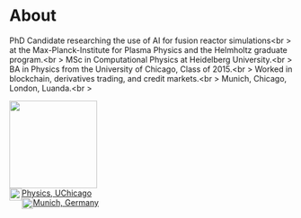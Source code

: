 # About

PhD Candidate researching the use of AI for fusion reactor simulations<br \>
at the Max-Planck-Institute for Plasma Physics and the Helmholtz graduate program.<br \>
MSc in Computational Physics at Heidelberg University.<br \>
BA in Physics from the University of Chicago, Class of 2015.<br \>
Worked in blockchain, derivatives trading, and credit markets.<br \>
Munich, Chicago, London, Luanda.<br \>


<div class="details">
  <!-- vCard -->
  <div class="qr">
    <a href="vCard.vcf">
      <img style="float: center; border: 0px" src="https://the-rccg.github.io/rgreif_qrcode.png" height="156" class="qr">
    </a>
  </div>
  <!-- Education -->
  <img style="float: left; border: 0px" src="https://the-rccg.github.io/icons/grad_hat.svg" height="22" class="icon" /> 
  <a href="https://www.uchicago.edu/" target="_blank">
    Physics, UChicago 
  </a>
  <br>
  <!-- Address -->
  <img style="float: left; border: 0px" src="https://the-rccg.github.io/icons/map_pin.svg" height="20" class="icon" /> 
  <a href="https://the-rccg.github.io/keybase.txt", target="_blank">
    Munich, Germany
  </a>
  <br>
</div> <!-- Details -->

</center>
